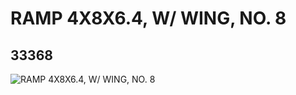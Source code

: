 # RAMP 4X8X6.4, W/ WING, NO. 8
## 33368
![RAMP 4X8X6.4, W/ WING, NO. 8](https://lc-www-live-s.legocdn.com/media/bricks/5/2/6186670.jpg)